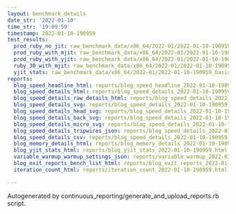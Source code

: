 ```yaml
---
layout: benchmark_details
date_str: '2022-01-10'
time_str: '19:09:59'
timestamp: 2022-01-10-190959
test_results:
  prod_ruby_no_jit: raw_benchmark_data/x86_64/2022-01/2022-01-10-190959_basic_benchmark_prod_ruby_no_jit.json
  prod_ruby_with_mjit: raw_benchmark_data/x86_64/2022-01/2022-01-10-190959_basic_benchmark_prod_ruby_with_mjit.json
  prod_ruby_with_yjit: raw_benchmark_data/x86_64/2022-01/2022-01-10-190959_basic_benchmark_prod_ruby_with_yjit.json
  ruby_30_with_mjit: raw_benchmark_data/x86_64/2022-01/2022-01-10-190959_basic_benchmark_ruby_30_with_mjit.json
  yjit_stats: raw_benchmark_data/x86_64/2022-01/2022-01-10-190959_basic_benchmark_yjit_stats.json
reports:
  blog_speed_headline_html: reports/blog_speed_headline_2022-01-10-190959.html
  blog_speed_details_html: reports/blog_speed_details_2022-01-10-190959.html
  blog_speed_details_raw_details_html: reports/blog_speed_details_2022-01-10-190959.raw_details.html
  blog_speed_details_svg: reports/blog_speed_details_2022-01-10-190959.svg
  blog_speed_details_head_svg: reports/blog_speed_details_2022-01-10-190959.head.svg
  blog_speed_details_back_svg: reports/blog_speed_details_2022-01-10-190959.back.svg
  blog_speed_details_micro_svg: reports/blog_speed_details_2022-01-10-190959.micro.svg
  blog_speed_details_tripwires_json: reports/blog_speed_details_2022-01-10-190959.tripwires.json
  blog_speed_details_csv: reports/blog_speed_details_2022-01-10-190959.csv
  blog_memory_details_html: reports/blog_memory_details_2022-01-10-190959.html
  blog_yjit_stats_html: reports/blog_yjit_stats_2022-01-10-190959.html
  variable_warmup_warmup_settings_json: reports/variable_warmup_2022-01-10-190959.warmup_settings.json
  blog_exit_reports_bench_list_html: reports/blog_exit_reports_2022-01-10-190959.bench_list.html
  iteration_count_html: reports/iteration_count_2022-01-10-190959.html

---
```

Autogenerated by continuous_reporting/generate_and_upload_reports.rb script.
